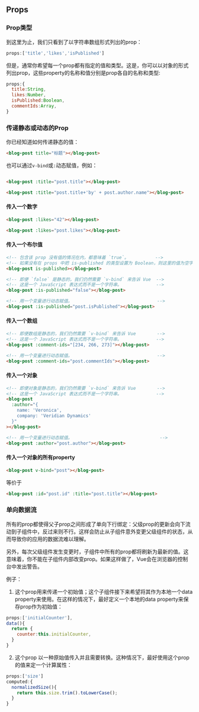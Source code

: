 ## Props


### Prop类型

到这里为止，我们只看到了以字符串数组形式列出的prop：

```javascript
props:['title','likes','isPublished']
```

但是，通常你希望每一个prop都有指定的值和类型。这是，你可以以对象的形式列出prop，这些property的名称和值分别是prop各自的名称和类型:

```javascript
props:{
  title:String,
  likes:Number,
  isPublished:Boolean,
  commentIds:Array,
}
```

### 传递静态或动态的Prop

你已经知道如何传递静态的值：

```html
<blog-post title="标题"></blog-post>
```

也可以通过`v-bind`或`:`动态赋值，例如：

```html

<blog-post :title="post.title"></blog-post>

<blog-post :title="post.title+'by' + post.author.name"></blog-post>
```

#### 传入一个数字

```html
<blog-post :likes="42"></blog-post>

<blog-post :likes="post.likes"></blog-post>
```



#### 传入一个布尔值



```html
<!-- 包含该 prop 没有值的情况在内，都意味着 `true`。          -->
<!-- 如果没有在 props 中把 is-published 的类型设置为 Boolean，则这里的值为空字符串，而不是“true” 。 -->
<blog-post is-published></blog-post>

<!-- 即便 `false` 是静态的，我们仍然需要 `v-bind` 来告诉 Vue  -->
<!-- 这是一个 JavaScript 表达式而不是一个字符串。             -->
<blog-post :is-published="false"></blog-post>

<!-- 用一个变量进行动态赋值。                                -->
<blog-post :is-published="post.isPublished"></blog-post>
```

#### 传入一个数组



```html
<!-- 即便数组是静态的，我们仍然需要 `v-bind` 来告诉 Vue        -->
<!-- 这是一个 JavaScript 表达式而不是一个字符串。             -->
<blog-post :comment-ids="[234, 266, 273]"></blog-post>

<!-- 用一个变量进行动态赋值。                                -->
<blog-post :comment-ids="post.commentIds"></blog-post>

```



#### 传入一个对象

```html
<!-- 即便对象是静态的，我们仍然需要 `v-bind` 来告诉 Vue        -->
<!-- 这是一个 JavaScript 表达式而不是一个字符串。             -->
<blog-post
  :author="{
    name: 'Veronica',
    company: 'Veridian Dynamics'
  }"
></blog-post>

<!-- 用一个变量进行动态赋值。                                 -->
<blog-post :author="post.author"></blog-post>
```

#### 传入一个对象的所有property

```html
<blog-post v-bind="post"></blog-post>
```

等价于

```html
<blog-post :id="post.id" :title="post.title"></blog-post>
```



### 单向数据流

所有的prop都使得父子prop之间形成了单向下行绑定：父级prop的更新会向下流动到子组件中，反过来则不行。这样会防止从子组件意外变更父级组件的状态，从而导致你的应用的数据流难以理解。

另外，每次父级组件发生变更时，子组件中所有的prop都将刷新为最新的值。这意味着，你不能在子组件内部改变prop。如果这样做了，Vue会在浏览器的控制台中发出警告。

例子：

1. 这个prop用来传递一个初始值；这个子组件接下来希望将其作为本地一个data property来使用。在这样的情况下，最好定义一个本地的data property来保存prop作为初始值：

```javascript
props:['initialCounter'],
data(){
  return {
    counter:this.initialCounter,
  }
}
```

2. 这个prop 以一种原始值传入并且需要转换。这种情况下，最好使用这个prop的值来定一个计算属性：

```javascript
props:['size']
computed:{
  normalizedSize(){
    return this.size.trim().toLowerCase();
  }
}
```

